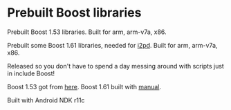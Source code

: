 Prebuilt Boost libraries
====

Prebuilt Boost 1.53 libraries. Built for arm, arm-v7a, x86.

Prebuilt some Boost 1.61 libraries, needed for 
[i2pd](https://github.com/PurpleI2P/i2pd). Built for arm, arm-v7a, x86.

Released so you don't have to spend a day messing around with scripts just in include Boost!

Boost 1.53 got from [here](https://github.com/sorccu/Boost-for-Android).
Boost 1.61 built with [manual](https://rubentorresbonet.wordpress.com/2014/08/22/cross-compiling-boost-1-56-for-android-arm-and-intel-on-windows-with-ndk-r9d-and-gcc-4-8/).

Built with Android NDK r11c